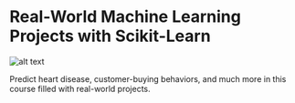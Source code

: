 Real-World Machine Learning Projects with Scikit-Learn
========
![alt text](https://d1ldz4te4covpm.cloudfront.net/sites/default/files/imagecache/ppv4_main_book_cover/bookretailers/V10750_Low.png "Real-World Machine Learning Projects with Scikit-Learn")

Predict heart disease, customer-buying behaviors, and much more in this course filled with real-world projects.
